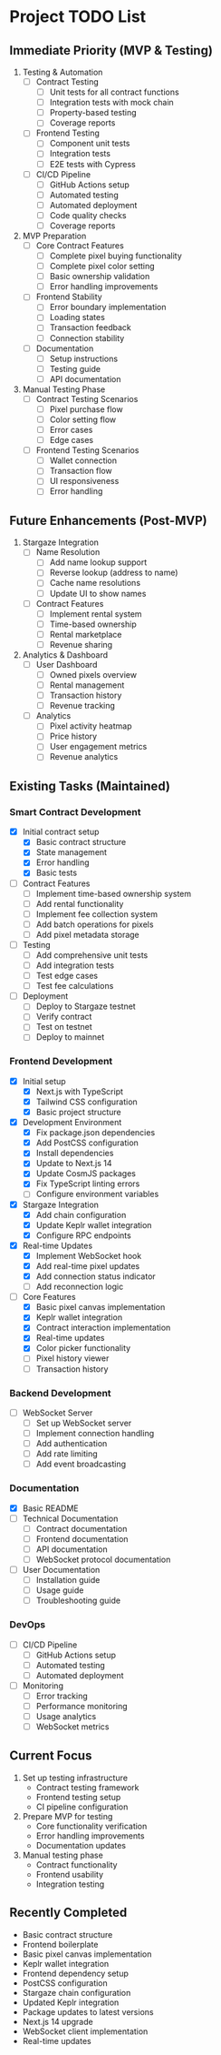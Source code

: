 # Project TODO List

## Immediate Priority (MVP & Testing)
1. Testing & Automation
   - [ ] Contract Testing
     - [ ] Unit tests for all contract functions
     - [ ] Integration tests with mock chain
     - [ ] Property-based testing
     - [ ] Coverage reports
   - [ ] Frontend Testing
     - [ ] Component unit tests
     - [ ] Integration tests
     - [ ] E2E tests with Cypress
   - [ ] CI/CD Pipeline
     - [ ] GitHub Actions setup
     - [ ] Automated testing
     - [ ] Automated deployment
     - [ ] Code quality checks
     - [ ] Coverage reports

2. MVP Preparation
   - [ ] Core Contract Features
     - [ ] Complete pixel buying functionality
     - [ ] Complete pixel color setting
     - [ ] Basic ownership validation
     - [ ] Error handling improvements
   - [ ] Frontend Stability
     - [ ] Error boundary implementation
     - [ ] Loading states
     - [ ] Transaction feedback
     - [ ] Connection stability
   - [ ] Documentation
     - [ ] Setup instructions
     - [ ] Testing guide
     - [ ] API documentation

3. Manual Testing Phase
   - [ ] Contract Testing Scenarios
     - [ ] Pixel purchase flow
     - [ ] Color setting flow
     - [ ] Error cases
     - [ ] Edge cases
   - [ ] Frontend Testing Scenarios
     - [ ] Wallet connection
     - [ ] Transaction flow
     - [ ] UI responsiveness
     - [ ] Error handling

## Future Enhancements (Post-MVP)
1. Stargaze Integration
   - [ ] Name Resolution
     - [ ] Add name lookup support
     - [ ] Reverse lookup (address to name)
     - [ ] Cache name resolutions
     - [ ] Update UI to show names
   - [ ] Contract Features
     - [ ] Implement rental system
     - [ ] Time-based ownership
     - [ ] Rental marketplace
     - [ ] Revenue sharing

2. Analytics & Dashboard
   - [ ] User Dashboard
     - [ ] Owned pixels overview
     - [ ] Rental management
     - [ ] Transaction history
     - [ ] Revenue tracking
   - [ ] Analytics
     - [ ] Pixel activity heatmap
     - [ ] Price history
     - [ ] User engagement metrics
     - [ ] Revenue analytics

## Existing Tasks (Maintained)
### Smart Contract Development
- [x] Initial contract setup
  - [x] Basic contract structure
  - [x] State management
  - [x] Error handling
  - [x] Basic tests
- [ ] Contract Features
  - [ ] Implement time-based ownership system
  - [ ] Add rental functionality
  - [ ] Implement fee collection system
  - [ ] Add batch operations for pixels
  - [ ] Add pixel metadata storage
- [ ] Testing
  - [ ] Add comprehensive unit tests
  - [ ] Add integration tests
  - [ ] Test edge cases
  - [ ] Test fee calculations
- [ ] Deployment
  - [ ] Deploy to Stargaze testnet
  - [ ] Verify contract
  - [ ] Test on testnet
  - [ ] Deploy to mainnet

### Frontend Development
- [x] Initial setup
  - [x] Next.js with TypeScript
  - [x] Tailwind CSS configuration
  - [x] Basic project structure
- [x] Development Environment
  - [x] Fix package.json dependencies
  - [x] Add PostCSS configuration
  - [x] Install dependencies
  - [x] Update to Next.js 14
  - [x] Update CosmJS packages
  - [x] Fix TypeScript linting errors
  - [ ] Configure environment variables
- [x] Stargaze Integration
  - [x] Add chain configuration
  - [x] Update Keplr wallet integration
  - [x] Configure RPC endpoints
- [x] Real-time Updates
  - [x] Implement WebSocket hook
  - [x] Add real-time pixel updates
  - [x] Add connection status indicator
  - [ ] Add reconnection logic
- [ ] Core Features
  - [x] Basic pixel canvas implementation
  - [x] Keplr wallet integration
  - [x] Contract interaction implementation
  - [x] Real-time updates
  - [x] Color picker functionality
  - [ ] Pixel history viewer
  - [ ] Transaction history

### Backend Development
- [ ] WebSocket Server
  - [ ] Set up WebSocket server
  - [ ] Implement connection handling
  - [ ] Add authentication
  - [ ] Add rate limiting
  - [ ] Add event broadcasting

### Documentation
- [x] Basic README
- [ ] Technical Documentation
  - [ ] Contract documentation
  - [ ] Frontend documentation
  - [ ] API documentation
  - [ ] WebSocket protocol documentation
- [ ] User Documentation
  - [ ] Installation guide
  - [ ] Usage guide
  - [ ] Troubleshooting guide

### DevOps
- [ ] CI/CD Pipeline
  - [ ] GitHub Actions setup
  - [ ] Automated testing
  - [ ] Automated deployment
- [ ] Monitoring
  - [ ] Error tracking
  - [ ] Performance monitoring
  - [ ] Usage analytics
  - [ ] WebSocket metrics

## Current Focus
1. Set up testing infrastructure
   - Contract testing framework
   - Frontend testing setup
   - CI pipeline configuration
2. Prepare MVP for testing
   - Core functionality verification
   - Error handling improvements
   - Documentation updates
3. Manual testing phase
   - Contract functionality
   - Frontend usability
   - Integration testing

## Recently Completed
- Basic contract structure
- Frontend boilerplate
- Basic pixel canvas implementation
- Keplr wallet integration
- Frontend dependency setup
- PostCSS configuration
- Stargaze chain configuration
- Updated Keplr integration
- Package updates to latest versions
- Next.js 14 upgrade
- WebSocket client implementation
- Real-time updates